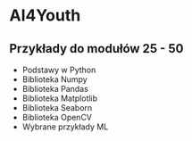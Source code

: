 # AI4Youth

## Przykłady do modułów 25 - 50

- Podstawy w Python
- Biblioteka Numpy
- Biblioteka Pandas
- Biblioteka Matplotlib
- Biblioteka Seaborn
- Biblioteka OpenCV
- Wybrane przykłady ML

